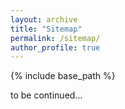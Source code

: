 ```yaml
---
layout: archive
title: "Sitemap"
permalink: /sitemap/
author_profile: true
---
```


{% include base_path %}

to be continued...
